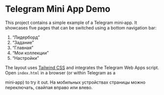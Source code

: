 # Telegram Mini App Demo

This project contains a simple example of a Telegram mini‑app. It showcases five
pages that can be switched using a bottom navigation bar:

1. “Лидерборд”
2. “Задание”
3. “Главная”
4. “Мои коллекции”
5. “Настройки”

The layout uses [Tailwind CSS](https://tailwindcss.com/) and integrates the
Telegram Web Apps script. Open `index.html` in a browser (or within Telegram as a

mini‑app) to try it out. На мобильных устройствах страницы можно переключать,
свайпая вправо или влево.

